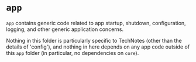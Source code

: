 # `app`

`app` contains generic code related to app startup, shutdown, configuration,
logging, and other generic application concerns.

Nothing in this folder is particularly specific to TechNotes (other than the
details of 'config'), and nothing in here depends on any app code outside of
this `app` folder (in particular, no dependencies on `core`).
